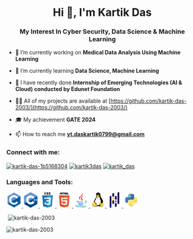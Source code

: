 <h1 align="center">Hi 👋, I'm Kartik Das</h1>
<h3 align="center">My Interest In Cyber Security, Data Science & Machine Learning</h3>

- 🔭 I’m currently working on **Medical Data Analysis Using Machine Learning**

- 🌱 I’m currently learning **Data Science, Machine Learning**

- 🤝 I have recently done **Internship of Emerging Technologies (AI & Cloud) conducted by Edunet Foundation**

- 👨‍💻 All of my projects are available at [https://github.com/kartik-das-2003/](https://github.com/kartik-das-2003/)

- 🎓 My achievement **GATE 2024**

- 📫 How to reach me **yt.daskartik0799@gmail.com**

<h3 align="left">Connect with me:</h3>
<p align="left">
<a href="https://linkedin.com/in/kartik-das-1b5168304" target="blank"><img align="center" src="https://raw.githubusercontent.com/rahuldkjain/github-profile-readme-generator/master/src/images/icons/Social/linked-in-alt.svg" alt="kartik-das-1b5168304" height="30" width="40" /></a>
<a href="https://kaggle.com/kartik3das" target="blank"><img align="center" src="https://raw.githubusercontent.com/rahuldkjain/github-profile-readme-generator/master/src/images/icons/Social/kaggle.svg" alt="kartik3das" height="30" width="40" /></a>
<a href="https://www.codechef.com/users/kartik_das" target="blank"><img align="center" src="https://encrypted-tbn0.gstatic.com/images?q=tbn:ANd9GcTEcv_WJfqB-tC3ZFADRoUMMMTtOA6ZzyAA6g&s" alt="kartik_das" height="30" width="40" /></a>
</p>

<h3 align="left">Languages and Tools:</h3>
<p align="left"> <a href="https://www.cprogramming.com/" target="_blank" rel="noreferrer"> <img src="https://raw.githubusercontent.com/devicons/devicon/master/icons/c/c-original.svg" alt="c" width="40" height="40"/> </a> <a href="https://www.w3schools.com/cpp/" target="_blank" rel="noreferrer"> <img src="https://raw.githubusercontent.com/devicons/devicon/master/icons/cplusplus/cplusplus-original.svg" alt="cplusplus" width="40" height="40"/> </a> <a href="https://www.w3schools.com/css/" target="_blank" rel="noreferrer"> <img src="https://raw.githubusercontent.com/devicons/devicon/master/icons/css3/css3-original-wordmark.svg" alt="css3" width="40" height="40"/> </a> <a href="https://www.w3.org/html/" target="_blank" rel="noreferrer"> <img src="https://raw.githubusercontent.com/devicons/devicon/master/icons/html5/html5-original-wordmark.svg" alt="html5" width="40" height="40"/> </a> <a href="https://www.java.com" target="_blank" rel="noreferrer"> <img src="https://raw.githubusercontent.com/devicons/devicon/master/icons/java/java-original.svg" alt="java" width="40" height="40"/> </a> <a href="https://www.linux.org/" target="_blank" rel="noreferrer"> <img src="https://raw.githubusercontent.com/devicons/devicon/master/icons/linux/linux-original.svg" alt="linux" width="40" height="40"/> </a> <a href="https://pandas.pydata.org/" target="_blank" rel="noreferrer"> <img src="https://raw.githubusercontent.com/devicons/devicon/2ae2a900d2f041da66e950e4d48052658d850630/icons/pandas/pandas-original.svg" alt="pandas" width="40" height="40"/> </a> <a href="https://www.python.org" target="_blank" rel="noreferrer"> <img src="https://raw.githubusercontent.com/devicons/devicon/master/icons/python/python-original.svg" alt="python" width="40" height="40"/> </a> </p>

<p>&nbsp;<img align="center" src="https://github-readme-stats.vercel.app/api?username=kartik-das-2003&show_icons=true&locale=en" alt="kartik-das-2003" /></p>

<p align="left"> <img src="https://komarev.com/ghpvc/?username=kartik-das-2003&label=Profile%20Views&color=1ded8c&style=flat" alt="kartik-das-2003" /> </p>

